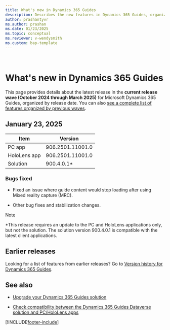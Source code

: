 ```yaml
---
title: What's new in Dynamics 365 Guides
description: Describes the new features in Dynamics 365 Guides, organized by release date.
author: prashantyvr
ms.author: prashan
ms.date: 01/23/2025
ms.topic: conceptual
ms.reviewer: v-wendysmith
ms.custom: bap-template
---
```


<br />
<!--Keep line break for proper in-app rendering!-->
<!---All links must be in "a hrefs" in order for this page to render correctly in the app!-->

# What's new in Dynamics 365 Guides

This page provides details about the latest release in the **current release wave (October 2024 through March 2025)** for Microsoft Dynamics 365 Guides, organized by release date. You can also <a href="/dynamics365/mixed-reality/guides/version-history" target="_blank">see a complete list of features organized by previous waves</a>.

<!--- took out  To see a comprehensive list of released and upcoming features, see <a href="/dynamics365/release-plans/" target="_blank">Dynamics 365 and Power Platform release plans</a>.>

If you have feature requests or suggested improvements, send them to the Dynamics 365 Guides team at <a href="https://aka.ms/GuidesIdeas" target="_blank">https://aka.ms/GuidesIdeas</a>.

--->

## January 23, 2025

|Item|Version|
|-------------------------|--------------------------------|
|PC app| 906.2501.11001.0 |
|HoloLens app | 906.2501.11001.0 |
|Solution| 900.4.0.1* |

### Bugs fixed

- Fixed an issue where guide content would stop loading after using Mixed reality capture (MRC).

- Other bug fixes and stabilization changes.

> [!NOTE]
> *This release requires an update to the PC and HoloLens applications only, but not the solution. The solution version 900.4.0.1 is compatible with the latest client applications.

## Earlier releases

Looking for a list of features from earlier releases? Go to <a href="/dynamics365/mixed-reality/guides/version-history" target="_blank">Version history for Dynamics 365 Guides</a>.

## See also

- <a href="/dynamics365/mixed-reality/guides/upgrade" target="_blank">Upgrade your Dynamics 365 Guides solution</a>

- <a href="/dynamics365/mixed-reality/guides/admin-apps-solution-compatibility" target="_blank">Check compatibility between the Dynamics 365 Guides Dataverse solution and PC/HoloLens apps</a>


[!INCLUDE[footer-include](../includes/footer-banner.md)]
